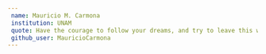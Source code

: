 ```yaml
---
 name: Mauricio M. Carmona 
 institution: UNAM 
 quote: Have the courage to follow your dreams, and try to leave this world better than you found it. 
 github_user: MauricioCarmona
---
```

